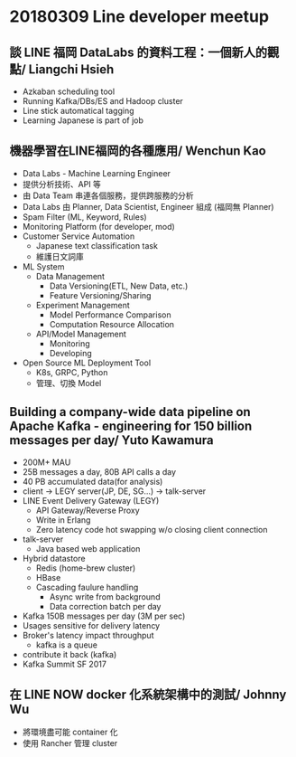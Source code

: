 # 20180309 Line developer meetup

## 談 LINE 福岡 DataLabs 的資料工程：一個新人的觀點/ Liangchi Hsieh

* Azkaban scheduling tool
* Running Kafka/DBs/ES and Hadoop cluster
* Line stick automatical tagging
* Learning Japanese is part of job

## 機器學習在LINE福岡的各種應用/ Wenchun Kao

* Data Labs - Machine Learning Engineer
* 提供分析技術、API 等
* 由 Data Team 串連各個服務，提供跨服務的分析
* Data Labs 由 Planner, Data Scientist, Engineer 組成 (福岡無 Planner)
* Spam Filter (ML, Keyword, Rules)
* Monitoring Platform (for developer, mod)
* Customer Service Automation
  * Japanese text classification task
  * 維護日文詞庫
* ML System
  * Data Management
    * Data Versioning(ETL, New Data, etc.)
    * Feature Versioning/Sharing
  * Experiment Management
    * Model Performance Comparison
    * Computation Resource Allocation
  * API/Model Management
    * Monitoring
    * Developing
* Open Source ML Deployment Tool
  * K8s, GRPC, Python
  * 管理、切換 Model

## Building a company-wide data pipeline on Apache Kafka - engineering for 150 billion messages per day/ Yuto Kawamura

* 200M+ MAU
* 25B messages a day, 80B API calls a day
* 40 PB accumulated data(for analysis)
* client -> LEGY server(JP, DE, SG...) -> talk-server
* LINE Event Delivery Gateway (LEGY)
  * API Gateway/Reverse Proxy
  * Write in Erlang
  * Zero latency code hot swapping w/o closing client connection
* talk-server
  * Java based web application
* Hybrid datastore
  * Redis (home-brew cluster)
  * HBase
  * Cascading faulure handling
    * Async write from background
    * Data correction batch per day
* Kafka 150B messages per day (3M per sec)
* Usages sensitive for delivery latency
* Broker's latency impact throughput
  * kafka is a queue
* contribute it back (kafka)
* Kafka Summit SF 2017

## 在 LINE NOW docker 化系統架構中的測試/ Johnny Wu

* 將環境盡可能 container 化
* 使用 Rancher 管理 cluster